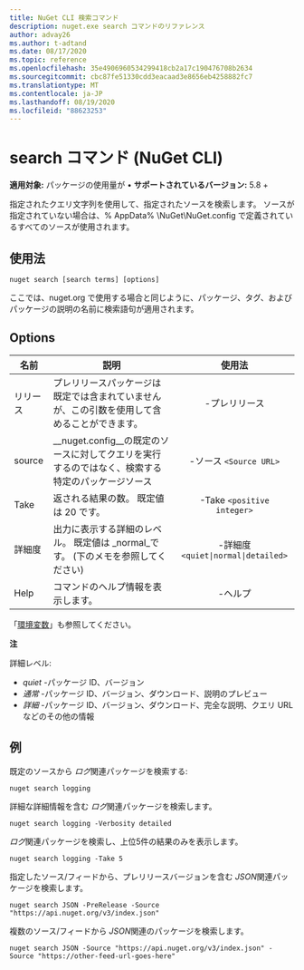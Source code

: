 ```yaml
---
title: NuGet CLI 検索コマンド
description: nuget.exe search コマンドのリファレンス
author: advay26
ms.author: t-adtand
ms.date: 08/17/2020
ms.topic: reference
ms.openlocfilehash: 35e4906960534299418cb2a17c190476708b2634
ms.sourcegitcommit: cbc87fe51330cdd3eacaad3e8656eb4258882fc7
ms.translationtype: MT
ms.contentlocale: ja-JP
ms.lasthandoff: 08/19/2020
ms.locfileid: "88623253"
---
```

# <a name="search-command-nuget-cli"></a>search コマンド (NuGet CLI)

**適用対象:** パッケージの使用量が &bullet; **サポートされているバージョン:** 5.8 +

指定されたクエリ文字列を使用して、指定されたソースを検索します。 ソースが指定されていない場合は、% AppData% \NuGet\NuGet.config で定義されているすべてのソースが使用されます。

## <a name="usage"></a>使用法

```cli
nuget search [search terms] [options]
```

ここでは、nuget.org で使用する場合と同じように、パッケージ、タグ、およびパッケージの説明の名前に検索語句が適用されます。

## <a name="options"></a>Options

| 名前 | 説明 | 使用法 |
| ---  |     ---     |  :-:  |
| リリース | プレリリースパッケージは既定では含まれていませんが、この引数を使用して含めることができます。 | -プレリリース |
| source | __nuget.config__の既定のソースに対してクエリを実行するのではなく、検索する特定のパッケージソース | -ソース `<Source URL>`|
| Take | 返される結果の数。 既定値は 20 です。 | -Take `<positive integer>` |
| 詳細度 | 出力に表示する詳細のレベル。 既定値は _normal_です。 (下のメモを参照してください)  | -詳細度 `<quiet\|normal\|detailed>` |
| Help | コマンドのヘルプ情報を表示します。 | -ヘルプ |

「[環境変数](cli-ref-environment-variables.md)」も参照してください。

__注__

詳細レベル:

* _quiet_ -パッケージ ID、バージョン
* _通常_ -パッケージ ID、バージョン、ダウンロード、説明のプレビュー
* _詳細_ -パッケージ ID、バージョン、ダウンロード、完全な説明、クエリ URL などのその他の情報

## <a name="examples"></a>例

既定のソースから *ログ*関連パッケージを検索する:
```
nuget search logging
```
詳細な詳細情報を含む *ログ*関連パッケージを検索します。
```
nuget search logging -Verbosity detailed
```
*ログ*関連パッケージを検索し、上位5件の結果のみを表示します。
```
nuget search logging -Take 5
```
指定したソース/フィードから、プレリリースバージョンを含む *JSON*関連パッケージを検索します。
```
nuget search JSON -PreRelease -Source "https://api.nuget.org/v3/index.json"
```
複数のソース/フィードから *JSON*関連のパッケージを検索します。
```
nuget search JSON -Source "https://api.nuget.org/v3/index.json" -Source "https://other-feed-url-goes-here"
```
